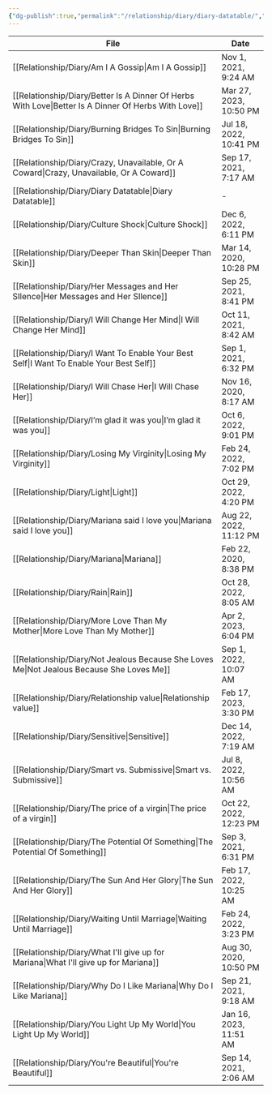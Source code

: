 ```yaml
---
{"dg-publish":true,"permalink":"/relationship/diary/diary-datatable/","tags":["diary"],"created":"","updated":""}
---
```


| File                                                                                                   | Date                   |
| ------------------------------------------------------------------------------------------------------ | ---------------------- |
| [[Relationship/Diary/Am I A Gossip\|Am I A Gossip]]                                                 | Nov 1, 2021, 9:24 AM   |
| [[Relationship/Diary/Better Is A Dinner Of Herbs With Love\|Better Is A Dinner Of Herbs With Love]] | Mar 27, 2023, 10:50 PM |
| [[Relationship/Diary/Burning Bridges To Sin\|Burning Bridges To Sin]]                               | Jul 18, 2022, 10:41 PM |
| [[Relationship/Diary/Crazy, Unavailable, Or A Coward\|Crazy, Unavailable, Or A Coward]]             | Sep 17, 2021, 7:17 AM  |
| [[Relationship/Diary/Diary Datatable\|Diary Datatable]]                                             | \-                     |
| [[Relationship/Diary/Culture Shock\|Culture Shock]]                                                 | Dec 6, 2022, 6:11 PM   |
| [[Relationship/Diary/Deeper Than Skin\|Deeper Than Skin]]                                           | Mar 14, 2020, 10:28 PM |
| [[Relationship/Diary/Her Messages and Her SIlence\|Her Messages and Her SIlence]]                   | Sep 25, 2021, 8:41 PM  |
| [[Relationship/Diary/I Will Change Her Mind\|I Will Change Her Mind]]                               | Oct 11, 2021, 8:42 AM  |
| [[Relationship/Diary/I Want To Enable Your Best Self\|I Want To Enable Your Best Self]]             | Sep 1, 2021, 6:32 PM   |
| [[Relationship/Diary/I Will Chase Her\|I Will Chase Her]]                                           | Nov 16, 2020, 8:17 AM  |
| [[Relationship/Diary/I’m glad it was you\|I’m glad it was you]]                                     | Oct 6, 2022, 9:01 PM   |
| [[Relationship/Diary/Losing My Virginity\|Losing My Virginity]]                                     | Feb 24, 2022, 7:02 PM  |
| [[Relationship/Diary/Light\|Light]]                                                                 | Oct 29, 2022, 4:20 PM  |
| [[Relationship/Diary/Mariana said I love you\|Mariana said I love you]]                             | Aug 22, 2022, 11:12 PM |
| [[Relationship/Diary/Mariana\|Mariana]]                                                             | Feb 22, 2020, 8:38 PM  |
| [[Relationship/Diary/Rain\|Rain]]                                                                   | Oct 28, 2022, 8:05 AM  |
| [[Relationship/Diary/More Love Than My Mother\|More Love Than My Mother]]                           | Apr 2, 2023, 6:04 PM   |
| [[Relationship/Diary/Not Jealous Because She Loves Me\|Not Jealous Because She Loves Me]]           | Sep 1, 2022, 10:07 AM  |
| [[Relationship/Diary/Relationship value\|Relationship value]]                                       | Feb 17, 2023, 3:30 PM  |
| [[Relationship/Diary/Sensitive\|Sensitive]]                                                         | Dec 14, 2022, 7:19 AM  |
| [[Relationship/Diary/Smart vs. Submissive\|Smart vs. Submissive]]                                   | Jul 8, 2022, 10:56 AM  |
| [[Relationship/Diary/The price of a virgin\|The price of a virgin]]                                 | Oct 22, 2022, 12:23 PM |
| [[Relationship/Diary/The Potential Of Something\|The Potential Of Something]]                       | Sep 3, 2021, 6:31 PM   |
| [[Relationship/Diary/The Sun And Her Glory\|The Sun And Her Glory]]                                 | Feb 17, 2022, 10:25 AM |
| [[Relationship/Diary/Waiting Until Marriage\|Waiting Until Marriage]]                               | Feb 24, 2022, 3:23 PM  |
| [[Relationship/Diary/What I'll give up for Mariana\|What I'll give up for Mariana]]                 | Aug 30, 2020, 10:50 PM |
| [[Relationship/Diary/Why Do I Like Mariana\|Why Do I Like Mariana]]                                 | Sep 21, 2021, 9:18 AM  |
| [[Relationship/Diary/You Light Up My World\|You Light Up My World]]                                 | Jan 16, 2023, 11:51 AM |
| [[Relationship/Diary/You're Beautiful\|You're Beautiful]]                                           | Sep 14, 2021, 2:06 AM  |
